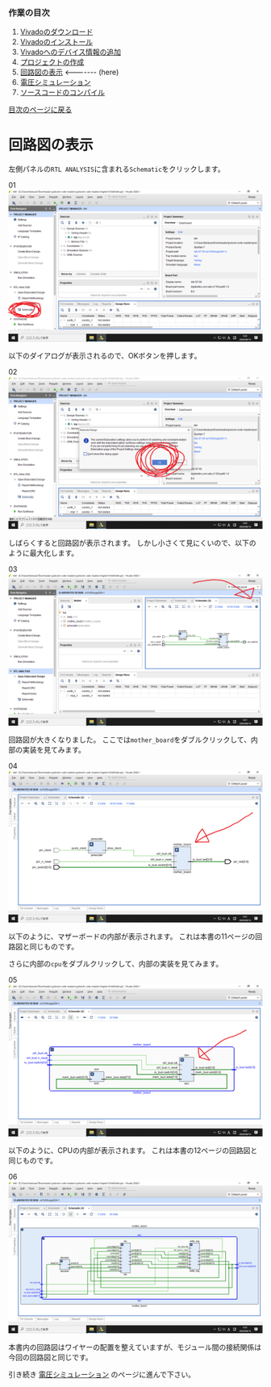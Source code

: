 ### 作業の目次

1. [Vivadoのダウンロード](../download/index.md)
2. [Vivadoのインストール](../install/index.md)
3. [Vivadoへのデバイス情報の追加](../board/index.md)
4. [プロジェクトの作成](../project/index.md)
5. [回路図の表示](../schematic/index.md) <------- (here)
6. [電圧シミュレーション](../wave/index.md)
7. [ソースコードのコンパイル](../compile/index.md)

[目次のページに戻る](../howto/index.md)

# 回路図の表示

左側パネルの`RTL ANALYSIS`に含まれる`Schematic`をクリックします。

01  
![ ](schematic_001.png)

以下のダイアログが表示されるので、OKボタンを押します。

02  
![ ](schematic_002.png)

しばらくすると回路図が表示されます。
しかし小さくて見にくいので、以下のように最大化します。

03  
![ ](schematic_003.png)

回路図が大きくなりました。
ここでは`mother_board`をダブルクリックして、内部の実装を見てみます。

04  
![ ](schematic_004.png)

以下のように、マザーボードの内部が表示されます。
これは本書の11ページの回路図と同じものです。

さらに内部の`cpu`をダブルクリックして、内部の実装を見てみます。

05  
![ ](schematic_005.png)

以下のように、CPUの内部が表示されます。
これは本書の12ページの回路図と同じものです。

06  
![ ](schematic_006.png)

本書内の回路図はワイヤーの配置を整えていますが、モジュール間の接続関係は今回の回路図と同じです。

引き続き [電圧シミュレーション](../wave/index.md) のページに進んで下さい。
